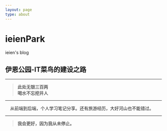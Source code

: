 ```yaml
---
layout: page
type: about
---
```



# ieienPark

ieien's blog

## 伊恩公园-IT菜鸟的建设之路

---
> **此处无银三百两**  
> **喝水不忘挖井人**  

---

&nbsp;&nbsp;&nbsp;&nbsp;从前端到后端，个人学习笔记分享。还有旅游经历，大好河山也不能错过。

---

> **我会更好，因为我从未停止。**
